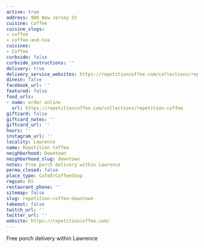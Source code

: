 ```yaml
---
active: true
address: 900 New Jersey St
cuisine: Coffee
cuisine_slugs:
- coffee
- coffee-and-tea
cuisines:
- Coffee
curbside: false
curbside_instructions: ''
delivery: true
delivery_service_websites: https://repetitioncoffee.com/collections/repetition-coffee
dinein: false
facebook_url: ''
featured: false
food_urls:
- name: order online
  url: https://repetitioncoffee.com/collections/repetition-coffee
giftcard: false
giftcard_notes: ''
giftcard_url: ''
hours: ''
instagram_url: ''
locality: Lawrence
name: Repetition Coffee
neighborhood: Downtown
neighborhood_slug: downtown
notes: Free porch delivery within Lawrence
perma_closed: false
place_type: CafeOrCoffeeShop
region: KS
restaurant_phone: ''
sitemap: false
slug: repetition-coffee-downtown
takeout: false
twitch_url: ''
twitter_url: ''
website: https://repetitioncoffee.com/
---
```


Free porch delivery within Lawrence